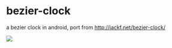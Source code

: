 bezier-clock
============

a bezier clock in android, port from http://jackf.net/bezier-clock/

![](https://gist.github.com/cr1944/7fa78c3a142652485118/raw/2.gif)

